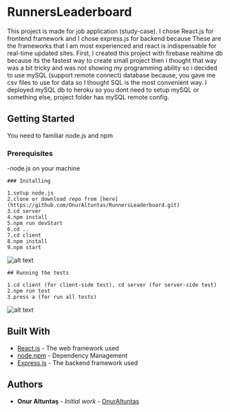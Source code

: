# RunnersLeaderboard

This project is made for job application (study-case).
I chose React.js for frontend framework and I chose express.js for backend because 
These are the frameworks that I am most experienced and react is indispensable for real-time updated sites. First, I created this project
with firebase realtime db because its the fastest way to create small project then i thought that way was a bit tricky and 
was not showing my programming ability so i decided to use mySQL (support remote connect) database because,
you gave me csv files to use for data so I thought SQL is the most convenient way. I deployed mySQL db to heroku so you dont need to
setup mySQL or something else, project folder has mySQL remote config.

## Getting Started
You need to familiar node.js and npm 

### Prerequisites
-node.js on your machine
```
### Installing

1.setup node.js
2.clone or download repo from [here](https://github.com/OnurAltuntas/RunnersLeaderboard.git) 
3.cd server
4.npm install
5.npm run devStart
6.cd ..
7.cd client
8.npm install 
9.npm start

```
![alt text](https://user-images.githubusercontent.com/53194850/95687467-7b238b80-0c0c-11eb-8dd8-26db822e004f.PNG)

```
## Running the tests

1.cd client (for client-side test), cd server (for server-side test)
2.npm run test
3.press a (for run all tests)

```

![alt text](https://user-images.githubusercontent.com/53194850/95771979-af5a8300-0cc4-11eb-9964-b64d371b87d5.PNG)

## Built With

* [React.js](https://tr.reactjs.org/) - The web framework used
* [node,npm](https://nodejs.org/en/) - Dependency Management
* [Express.js](https://expressjs.com/) - The backend framework used

## Authors

* **Onur Altuntaş** - *Initial work* - [OnurAltuntas](https://github.com/OnurAltuntas)
